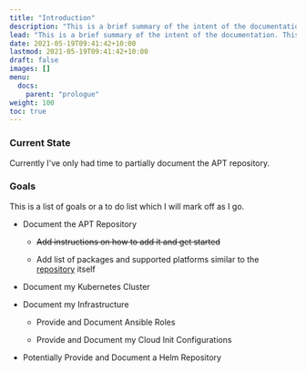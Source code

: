 ```yaml
---
title: "Introduction"
description: "This is a brief summary of the intent of the documentation. This includes what you can currently find, goals, and other miscellanous information."
lead: "This is a brief summary of the intent of the documentation. This includes what you can currently find, goals, and other miscellanous information."
date: 2021-05-19T09:41:42+10:00
lastmod: 2021-05-19T09:41:42+10:00
draft: false
images: []
menu:
  docs:
    parent: "prologue"
weight: 100
toc: true
---
```


### Current State

Currently I've only had time to partially document the APT repository.

### Goals

This is a list of goals or a to do list which I will mark off as I go.

- Document the APT Repository

  - ~~Add instructions on how to add it and get started~~
  
  - Add list of packages and supported platforms similar to the
  [repository](https://apt.jameselliott.dev) itself

- Document my Kubernetes Cluster

- Document my Infrastructure

  - Provide and Document Ansible Roles

  - Provide and Document my Cloud Init Configurations

- Potentially Provide and Document a Helm Repository
